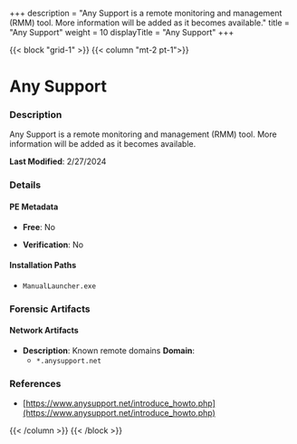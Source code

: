 +++
description = "Any Support is a remote monitoring and management (RMM) tool. More information will be added as it becomes available."
title = "Any Support"
weight = 10
displayTitle = "Any Support"
+++


{{< block "grid-1" >}}
{{< column "mt-2 pt-1">}}

# Any Support


### Description

Any Support is a remote monitoring and management (RMM) tool. More information will be added as it becomes available.



**Last Modified**: 2/27/2024

### Details


#### PE Metadata


- **Free**: No

- **Verification**: No




#### Installation Paths
- `ManualLauncher.exe`

### Forensic Artifacts




#### Network Artifacts

- **Description**: Known remote domains
  **Domain**:
    - `*.anysupport.net`





### References
- [https://www.anysupport.net/introduce_howto.php](https://www.anysupport.net/introduce_howto.php)



{{< /column >}}
{{< /block >}}
